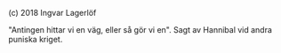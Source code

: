 (c) 2018 Ingvar Lagerlöf

"Antingen hittar vi en väg, eller så gör vi en". Sagt av Hannibal vid andra puniska kriget.
